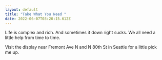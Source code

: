 ```yaml
---
layout: default
title: "Take What You Need "
date: 2022-06-07T03:20:15.612Z
---
```

Life is complex and rich. And sometimes it down right sucks. We all need a little help from time to time. 

Visit the display near Fremont Ave N and N 80th St in Seattle for a little pick me up.